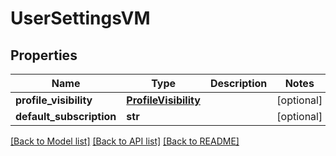 # UserSettingsVM


## Properties
Name | Type | Description | Notes
------------ | ------------- | ------------- | -------------
**profile_visibility** | [**ProfileVisibility**](ProfileVisibility.md) |  | [optional] 
**default_subscription** | **str** |  | [optional] 

[[Back to Model list]](../README.md#documentation-for-models) [[Back to API list]](../README.md#documentation-for-api-endpoints) [[Back to README]](../README.md)


